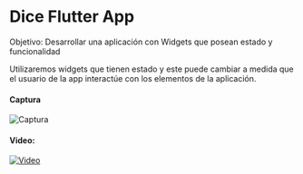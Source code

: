 # Dice Flutter App

Objetivo: Desarrollar una aplicación con Widgets que posean estado y funcionalidad

Utilizaremos widgets que tienen estado y este puede cambiar a medida que el usuario de la app interactúe con los elementos de la aplicación.

#### Captura

![Captura](https://res.cloudinary.com/dqaav1s3t/image/upload/v1614484695/flutter/unknown_vwxzhg.png)

#### Video:

[![Video](https://img.youtube.com/vi/G4t1bBhCAHY/0.jpg)](https://www.youtube.com/watch?v=G4t1bBhCAHY)